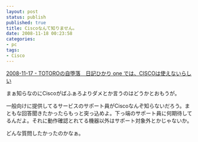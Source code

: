 ```yaml
---
layout: post
status: publish
published: true
title: Ciscoなんて知りません。
date: 2008-11-18 00:23:58
categories:
- pc
tags:
- Cisco
---
```

<a href="http://d.hatena.ne.jp/magisystem/20081117#1226899540">2008-11-17 - TOTOROの自堕落　日記ひかり one では、CISCOは使えないらしい</a>

まぁ知らなのにCiscoがばふぁろよりダメとか言うのはどうかとおもうが。

一般向けに提供してるサービスのサポート員がCiscoなんぞ知らないだろう。まともな回答聞きたかったらもっと突っ込めよ。下っ端のサポート員に何期待してるんだよ。それに動作確認とれてる機器以外はサポート対象外とかじゃないか。

どんな質問したかったのかなぁ。
